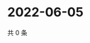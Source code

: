 # 2022-06-05

共 0 条

<!-- BEGIN WEIBO -->
<!-- 最后更新时间 Sun Jun 05 2022 06:14:35 GMT+0800 (China Standard Time) -->

<!-- END WEIBO -->
